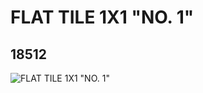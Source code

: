 # FLAT TILE 1X1 "NO. 1"
## 18512
![FLAT TILE 1X1 "NO. 1"](https://lc-www-live-s.legocdn.com/media/bricks/5/2/6083816.jpg)